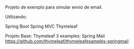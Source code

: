 
Projeto de exemplo para simular envio de email.

Utilizando:

Spring Boot
Spring MVC
Thymeleaf



Projeto Base:
Thymeleaf 3 examples: Spring Mail
https://github.com/thymeleaf/thymeleafexamples-springmail


